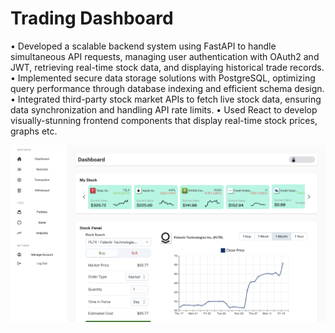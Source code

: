 # Trading Dashboard

• Developed a scalable backend system using FastAPI to handle simultaneous API requests, managing user
authentication with OAuth2 and JWT, retrieving real-time stock data, and displaying historical trade records.
• Implemented secure data storage solutions with PostgreSQL, optimizing query performance through database
indexing and efficient schema design.
• Integrated third-party stock market APIs to fetch live stock data, ensuring data synchronization and handling API
rate limits.
• Used React to develop visually-stunning frontend components that display real-time stock prices, graphs etc.

![Trading Dashboard Image](./Dashboard_Image.png "Trading Dashboard Image")
